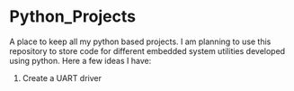 # Python_Projects
A place to keep all my python based projects.
I am planning to use this repository to store code for different embedded system utilities developed using python. Here a few ideas I have:
1. Create a UART driver
